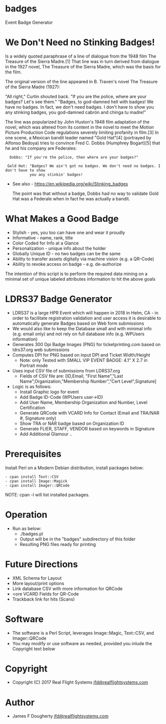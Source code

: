 # badges
Event Badge Generator

# We Don't Need no Stinking Badges!

  Is a widely quoted paraphrase of a line of dialogue from the 1948 film 
  The Treasure of the Sierra Madre.[1] That line was in turn derived from dialogue in the 
  1927 novel, The Treasure of the Sierra Madre, which was the basis for the film.

  The original version of the line appeared in B. Traven's novel
  The Treasure of the Sierra Madre (1927):

  "All right," Curtin shouted back. "If you are the police, where are your badges? Let's see them."
  "Badges, to god-damned hell with badges! We have no badges. In fact, we don't need badges. 
   I don't have to show you any stinking badges, you god-damned cabrón and chinga tu madre!"

   The line was popularized by John Huston's 1948 film adaptation of the novel, which was altered 
   from its content in the novel to meet the Motion Picture Production Code regulations severely 
   limiting profanity in film.[3] In one scene, a Mexican bandit leader named "Gold Hat"[4] 
   (portrayed by Alfonso Bedoya) tries to convince Fred C. Dobbs (Humphrey Bogart)[5] that he 
   and his company are Federales:

      Dobbs: "If you're the police, then where are your badges?"

     Gold Hat: "Badges? We ain't got no badges. We don't need no badges. I don't have to show 
               you any stinkin' badges!

- See also - https://en.wikipedia.org/wiki/Stinking_badges

   The point was that without a badge, Dobbs had no way to validate Gold Hat was a Federale when
   in fact he was actually a bandit.

# What Makes a Good Badge

  - Stylish - yes, you too can have one and wear it proudly
  - Informative - name, rank, title
  - Color Coded for Info at a Glance
  - Personalization - unique info about the holder
  - Globally Unique ID - no two badges can be the same
  - Ability to transfer assets digitally via machine vision (e.g. a QR-Code)
  - Ability to revoke access on badge - e.g. de-authorize

The intention of this script is to perform the required data mining on a minimal set of 
unique labeled attributes information to hit the above goals


# LDRS37 Badge Generator

- LDRS37 is a large HPR Event which will happen in 2018 in Helm, CA - in order to facilitate
  registration validation and user access it is desirable to automatically generate Badges
  based on Web form submissions
- We would also like to keep the Database small and with minimal info (e.g. email only) and
  not rely on full database info (e.g. WPUsers information)
- Generates 300 Dpi Badge Images (PNG) for ticketprinting.com based on ldrs37.org web submissions
- Computes DPI for PNG based on input DPI and Ticket Width/Height
  - Note: only Tested with SMALL VIP EVENT BADGE: 4.1" X 2.7 in Portrait mode
- Uses input CSV file of submissions from LDRS37.org
    - Fields of CSV file are:
      [ID,Email, "First Name","Last Name",Organization,"Membership Number","Cert Level",Signature]
- Logic is as follows:
   - Install Graphic logo for event
   - Add Badge ID-Code (WPUsers user->ID)
   - Add User Name, Membership Organization and Number, Level Certification
   - Generate QRCode with VCARD Info for Contact (Email and TRA/NAR #, Signature only)
   - Show TRA or NAR badge based on Organization ID
   - Generate FLIER, STAFF, VENDOR based on keywords in Signature
   - Add Additional Glamour ..

# Prerequisites

  Install Perl on a Modern Debian distribution, install packages below:

	- cpan install Text::CSV
	- cpan install Image::Magick
	- cpan install Imager::QRCode

NOTE: cpan -l will list installed packages.

# Operation

- Run as below:
  - ./badges.pl <csvfile>
  - Output will be in the "badges" subdirectory of this folder
  - Resulting PNG files ready for printing

# Future Directions

  - XML Schema for Layout
  - More layout/print options
  - Link database CSV with more information for QRCode
  - <ore VCARD Fields for QR-Code
  - Trackback link for hits (Scans)

# Software

  - The software is a Perl Script, leverages Image::Magic, Text::CSV, and Imager::QRCode
  - You may modify or use software as needed, provided you inlude the Copyright text below

# Copyright

  - Copyright (C) 2017 Real Flight Systems <jfd@realflightsystems.com>

# Author

  - James F Dougherty <jfd@realflightsystems.com>

